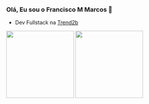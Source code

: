 ### Olá, Eu sou o Francisco M Marcos 👋

- Dev Fullstack na <a href="https://trend2b.com/">Trend2b</a>

<div>
  <a href="https://github.com/fmarcos8"></a>
  <img height="180rem" src="https://github-readme-stats.vercel.app/api?username=fmarcos8&theme=dark&show_icons=true"/>
  <img height="180rem" src="https://github-readme-stats.vercel.app/api/top-langs/?username=fmarcos8&layout=compact&theme=dark"/>
</div>

